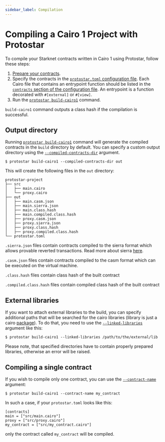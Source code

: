 ```yaml
---
sidebar_label: Compilation
---
```


# Compiling a Cairo 1 Project with Protostar

To compile your Starknet contracts written in Cairo 1 using Protostar, follow these steps:

1. [Prepare your contracts](./01-understanding-cairo-packages.md).
2. Specify the contracts in the [`protostar.toml` configuration file](/docs/tutorials/configuration-file).
Each Cairo file that contains an entrypoint function should be listed in the [`contracts` section of the configuration file](/docs/tutorials/configuration-file#contracts).
An entrypoint is a function decorated with `#[external]` or `#[view]`.
3. Run the [`protostar build-cairo1`](../../cli-reference.md#build-cairo1) command.

`build-cairo1` command outputs a class hash if the compilation is successful.

## Output directory

Running [`protostar build-cairo1`](../../cli-reference.md#build-cairo1) command will generate the compiled contracts in the `build` directory by default.
You can specify a custom output directory using the [`--compiled-contracts-dir`](../../cli-reference#compiled-contracts-dir-pathbuild-1) argument.

```
$ protostar build-cairo1 --compiled-contracts-dir out
```

This will create the following files in the `out` directory:

```
protostar-project
├── src
│   ├── main.cairo
│   └── proxy.cairo
├── out
│   ├── main.casm.json
│   ├── main.sierra.json
│   ├── main.class.hash
│   ├── main.compiled.class.hash
│   ├── proxy.casm.json
│   ├── proxy.sierra.json
│   ├── proxy.class.hash
│   ├── proxy.compiled.class.hash
└── protostar.toml
```

`.sierra.json` files contain contracts compiled to the sierra format which allows provable reverted transactions. Read more about sierra [here](https://docs.starknet.io/documentation/architecture_and_concepts/Contracts/cairo-1-and-sierra).

`.casm.json` files contain contracts compiled to the casm format which can be executed on the virtual machine.

`.class.hash` files contain class hash of the built contract

`.compiled.class.hash` files contain compiled class hash of the built contract

## External libraries

If you want to attach external libraries to the build, you can specify additional paths that will be searched for the cairo libraries (library is just a cairo [package](./01-understanding-cairo-packages.md)). To do that, you need to use the [`--linked-libraries`](../../cli-reference.md#linked-libraries-path) argument like this:

```
$ protostar build-cairo1 --linked-libraries /path/to/the/external/lib
```

Please note, that specified directories have to contain properly prepared libraries, otherwise an error will be raised.

## Compiling a single contract

If you wish to compile only one contract, you can use the [`--contract-name`](../../cli-reference.md#contract-name-string-1) argument:

```
$ protostar build-cairo1 --contract-name my_contract
```

In such a case, if your `protostar.toml` looks like this:

```
[contracts]
main = ["src/main.cairo"]
proxy = ["src/proxy.cairo"]
my_contract = ["src/my_contract.cairo"]
```

only the contract called `my_contract` will be compiled.
